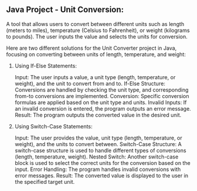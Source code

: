## Java Project - Unit Conversion:

A tool that allows users to convert between different units such as length (meters to miles), temperature (Celsius to Fahrenheit), or weight (kilograms to pounds). The user inputs the value and selects the units for conversion.

Here are two different solutions for the Unit Converter project in Java, focusing on converting between units of length, temperature, and weight:

1. Using If-Else Statements: 

    Input: The user inputs a value, a unit type (length, temperature, or weight), and the unit to convert from and to.
    If-Else Structure: Conversions are handled by checking the unit type, and corresponding from-to conversions are implemented.
    Conversion: Specific conversion formulas are applied based on the unit type and units.
    Invalid Inputs: If an invalid conversion is entered, the program outputs an error message.
    Result: The program outputs the converted value in the desired unit.

2. Using Switch-Case Statements:

    Input: The user provides the value, unit type (length, temperature, or weight), and the units to convert between.
    Switch-Case Structure: A switch-case structure is used to handle different types of conversions (length, temperature, weight).
    Nested Switch: Another switch-case block is used to select the correct units for the conversion based on the input.
    Error Handling: The program handles invalid conversions with error messages.
    Result: The converted value is displayed to the user in the specified target unit.
